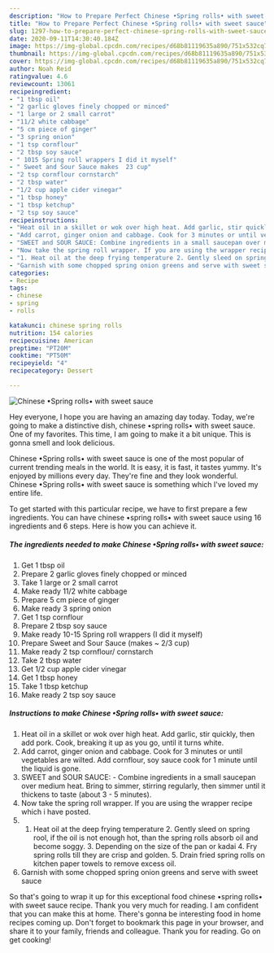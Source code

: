 ```yaml
---
description: "How to Prepare Perfect Chinese •Spring rolls• with sweet sauce"
title: "How to Prepare Perfect Chinese •Spring rolls• with sweet sauce"
slug: 1297-how-to-prepare-perfect-chinese-spring-rolls-with-sweet-sauce
date: 2020-09-11T14:30:40.184Z
image: https://img-global.cpcdn.com/recipes/d68b81119635a890/751x532cq70/chinese-•spring-rolls•-with-sweet-sauce-recipe-main-photo.jpg
thumbnail: https://img-global.cpcdn.com/recipes/d68b81119635a890/751x532cq70/chinese-•spring-rolls•-with-sweet-sauce-recipe-main-photo.jpg
cover: https://img-global.cpcdn.com/recipes/d68b81119635a890/751x532cq70/chinese-•spring-rolls•-with-sweet-sauce-recipe-main-photo.jpg
author: Noah Reid
ratingvalue: 4.6
reviewcount: 13061
recipeingredient:
- "1 tbsp oil"
- "2 garlic gloves finely chopped or minced"
- "1 large or 2 small carrot"
- "11/2 white cabbage"
- "5 cm piece of ginger"
- "3 spring onion"
- "1 tsp cornflour"
- "2 tbsp soy sauce"
- " 1015 Spring roll wrappers I did it myself"
- " Sweet and Sour Sauce makes  23 cup"
- "2 tsp cornflour cornstarch"
- "2 tbsp water"
- "1/2 cup apple cider vinegar"
- "1 tbsp honey"
- "1 tbsp ketchup"
- "2 tsp soy sauce"
recipeinstructions:
- "Heat oil in a skillet or wok over high heat. Add garlic, stir quickly, then add pork. Cook, breaking it up as you go, until it turns white."
- "Add carrot, ginger onion and cabbage. Cook for 3 minutes or until vegetables are wilted. Add cornflour, soy sauce cook for 1 minute until the liquid is gone."
- "SWEET and SOUR SAUCE: Combine ingredients in a small saucepan over medium heat. Bring to simmer, stirring regularly, then simmer until it thickens to taste (about 3 - 5 minutes)."
- "Now take the spring roll wrapper. If you are using the wrapper recipe which i have posted."
- "1. Heat oil at the deep frying temperature 2. Gently sleed on spring rool, if the oil is not enough hot, than the spring rolls absorb oil and become soggy. 3. Depending on the size of the pan or kadai 4. Fry spring rolls till they are crisp and golden. 5. Drain fried spring rolls on kitchen paper towels to remove excess oil."
- "Garnish with some chopped spring onion greens and serve with sweet sauce"
categories:
- Recipe
tags:
- chinese
- spring
- rolls

katakunci: chinese spring rolls 
nutrition: 154 calories
recipecuisine: American
preptime: "PT20M"
cooktime: "PT50M"
recipeyield: "4"
recipecategory: Dessert

---
```



![Chinese •Spring rolls• with sweet sauce](https://img-global.cpcdn.com/recipes/d68b81119635a890/751x532cq70/chinese-•spring-rolls•-with-sweet-sauce-recipe-main-photo.jpg)

Hey everyone, I hope you are having an amazing day today. Today, we're going to make a distinctive dish, chinese •spring rolls• with sweet sauce. One of my favorites. This time, I am going to make it a bit unique. This is gonna smell and look delicious.



Chinese •Spring rolls• with sweet sauce is one of the most popular of current trending meals in the world. It is easy, it is fast, it tastes yummy. It's enjoyed by millions every day. They're fine and they look wonderful. Chinese •Spring rolls• with sweet sauce is something which I've loved my entire life.


To get started with this particular recipe, we have to first prepare a few ingredients. You can have chinese •spring rolls• with sweet sauce using 16 ingredients and 6 steps. Here is how you can achieve it.

<!--inarticleads1-->

##### The ingredients needed to make Chinese •Spring rolls• with sweet sauce:

1. Get 1 tbsp oil
1. Prepare 2 garlic gloves finely chopped or minced
1. Take 1 large or 2 small carrot
1. Make ready 11/2 white cabbage
1. Prepare 5 cm piece of ginger
1. Make ready 3 spring onion
1. Get 1 tsp cornflour
1. Prepare 2 tbsp soy sauce
1. Make ready  10-15 Spring roll wrappers (I did it myself)
1. Prepare  Sweet and Sour Sauce (makes ~ 2/3 cup)
1. Make ready 2 tsp cornflour/ cornstarch
1. Take 2 tbsp water
1. Get 1/2 cup apple cider vinegar
1. Get 1 tbsp honey
1. Take 1 tbsp ketchup
1. Make ready 2 tsp soy sauce




<!--inarticleads2-->

##### Instructions to make Chinese •Spring rolls• with sweet sauce:

1. Heat oil in a skillet or wok over high heat. Add garlic, stir quickly, then add pork. Cook, breaking it up as you go, until it turns white.
1. Add carrot, ginger onion and cabbage. Cook for 3 minutes or until vegetables are wilted. Add cornflour, soy sauce cook for 1 minute until the liquid is gone.
1. SWEET and SOUR SAUCE: - Combine ingredients in a small saucepan over medium heat. Bring to simmer, stirring regularly, then simmer until it thickens to taste (about 3 - 5 minutes).
1. Now take the spring roll wrapper. If you are using the wrapper recipe which i have posted.
1. 1. Heat oil at the deep frying temperature 2. Gently sleed on spring rool, if the oil is not enough hot, than the spring rolls absorb oil and become soggy. 3. Depending on the size of the pan or kadai 4. Fry spring rolls till they are crisp and golden. 5. Drain fried spring rolls on kitchen paper towels to remove excess oil.
1. Garnish with some chopped spring onion greens and serve with sweet sauce




So that's going to wrap it up for this exceptional food chinese •spring rolls• with sweet sauce recipe. Thank you very much for reading. I am confident that you can make this at home. There's gonna be interesting food in home recipes coming up. Don't forget to bookmark this page in your browser, and share it to your family, friends and colleague. Thank you for reading. Go on get cooking!
